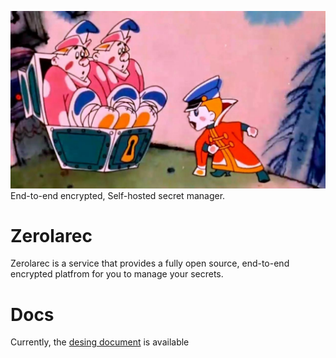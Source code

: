 ![logo](./docs/misc/zerolacrec.jpeg)
End-to-end encrypted, Self-hosted secret manager.

# Zerolarec

Zerolarec is a service that provides a fully open source, end-to-end encrypted platfrom for you to manage your secrets.

# Docs
Currently, the [desing document](./docs/design/design.md) is available